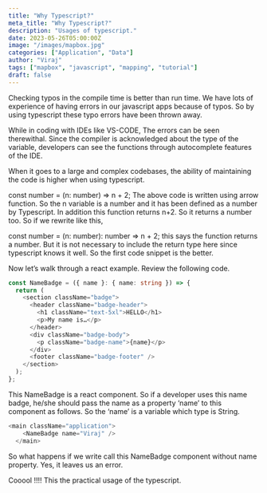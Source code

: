 ```yaml
---
title: "Why Typescript?"
meta_title: "Why Typescript?"
description: "Usages of typescript."
date: 2023-05-26T05:00:00Z
image: "/images/mapbox.jpg"
categories: ["Application", "Data"]
author: "Viraj"
tags: ["mapbox", "javascript", "mapping", "tutorial"]
draft: false
---
```


Checking typos in the compile time is better than run time. We have lots of experience of having errors in our javascript apps because of typos. So by using typescript these typo errors have been thrown away.

While in coding with IDEs like VS-CODE, The errors can be seen therewithal. Since the compiler is acknowledged about the type of the variable, developers can see the functions through autocomplete features of the IDE.

When it goes to a large and complex codebases, the ability of maintaining the code is higher when using typescript.

const number = (n: number) => n + 2;
The above code is written using arrow function. So the n variable is a number and it has been defined as a number by Typescript. In addition this function returns n+2. So it returns a number too. So if we rewrite like this,

const number = (n: number): number => n + 2;
this says the function returns a number. But it is not necessary to include the return type here since typescript knows it well. So the first code snippet is the better.

Now let’s walk through a react example. Review the following code.

```typescript
const NameBadge = ({ name }: { name: string }) => {
  return (
    <section className="badge">
      <header className="badge-header">
        <h1 className="text-5xl">HELLO</h1>
        <p>My name is…</p>
      </header>
      <div className="badge-body">
        <p className="badge-name">{name}</p>
      </div>
      <footer className="badge-footer" />
    </section>
  );
};
```

This NameBadge is a react component. So if a developer uses this name badge, he/she should pass the name as a property ‘name’ to this component as follows. So the ‘name’ is a variable which type is String.

```typescript
<main className="application">
    <NameBadge name="Viraj" />
  </main>
```

So what happens if we write call this NameBadge component without name property. Yes, it leaves us an error.


Cooool !!!! This the practical usage of the typescript.